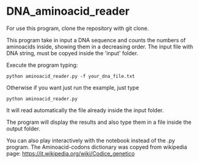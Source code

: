 # DNA_aminoacid_reader

For use this program, clone the repository with git clone.

This program take in input a DNA sequence and counts the numbers of aminoacids inside, showing them in a decreasing order.
The input file with DNA string, must be copyed inside the 'input' folder.


Execute the program typing:

    python aminoacid_reader.py -f your_dna_file.txt

Otherwise if you want just run the example, just type

    python aminoacid_reader.py

It will read automatically the file already inside the input folder.

The program will display the results and also type them in a file inside the output folder.


You can also play interactively with the notebook instead of the .py program.
The Aminoacid-codons dictionary was copyed from wikipedia page:
https://it.wikipedia.org/wiki/Codice_genetico
